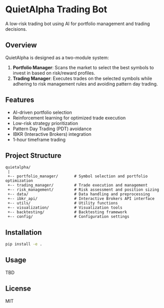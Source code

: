 # QuietAlpha Trading Bot

A low-risk trading bot using AI for portfolio management and trading decisions.

## Overview

QuietAlpha is designed as a two-module system:

1. **Portfolio Manager**: Scans the market to select the best symbols to invest in based on risk/reward profiles.
2. **Trading Manager**: Executes trades on the selected symbols while adhering to risk management rules and avoiding pattern day trading.

## Features

- AI-driven portfolio selection
- Reinforcement learning for optimized trade execution
- Low-risk strategy prioritization
- Pattern Day Trading (PDT) avoidance
- IBKR (Interactive Brokers) integration
- 1-hour timeframe trading

## Project Structure

```
quietalpha/
 |
 +-- portfolio_manager/       # Symbol selection and portfolio optimization
 +-- trading_manager/         # Trade execution and management
 +-- risk_management/         # Risk assessment and position sizing
 +-- data/                    # Data handling and preprocessing
 +-- ibkr_api/                # Interactive Brokers API interface
 +-- utils/                   # Utility functions
 +-- visualization/           # Visualization tools
 +-- backtesting/             # Backtesting framework
 +-- config/                  # Configuration settings
```

## Installation

```bash
pip install -e .
```

## Usage

TBD

## License

MIT